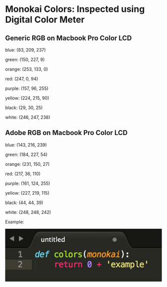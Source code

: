 # Monokai Colors: Inspected using Digital Color Meter

## Generic RGB on Macbook Pro Color LCD

blue: (83, 209, 237)

green: (150, 227, 9)

orange: (253, 133, 0)

red: (247, 0, 94)

purple: (157, 96, 255)

yellow: (224, 215, 90)

black: (29, 30, 25)

white: (246, 247, 238)

## Adobe RGB on Macbook Pro Color LCD

blue: (143, 216, 239)

green: (184, 227, 54)

orange: (231, 150, 27)

red: (217, 36, 110)

purple: (161, 124, 255)

yellow: (227, 219, 115)

black: (44, 44, 39)

white: (248, 248, 242)

Example:

![Monokai](https://raw.githubusercontent.com/cgoecknerwald/monokaicolors/master/example.png)